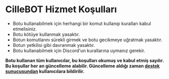 # CilleBOT Hizmet Koşulları

- Botu kullanabilmek için herhangi bir komut kullanıp kuralları kabul etmelisiniz.
- Botu kötüye kullanmak yasaktır.
- Botun komutlarını sürekli girmek ve botu gecikmeye uğratmak yasaktır.
- Botun yetkilisi gibi davranmak yasaktır.
- Botu kullanabilmek için Discord'un kurallarına uymanız gerekir.

**Botu kullanan tüm kullanıcılar, bu koşulları okumuş ve kabul etmiş sayılır.**
**Bu koşullar her an güncelleme alabilir. Güncelleme aldığı zaman [destek sunucusundan](https://discord.gg/hw5mHJbkBN) kullanıcılara bildirilir.**
